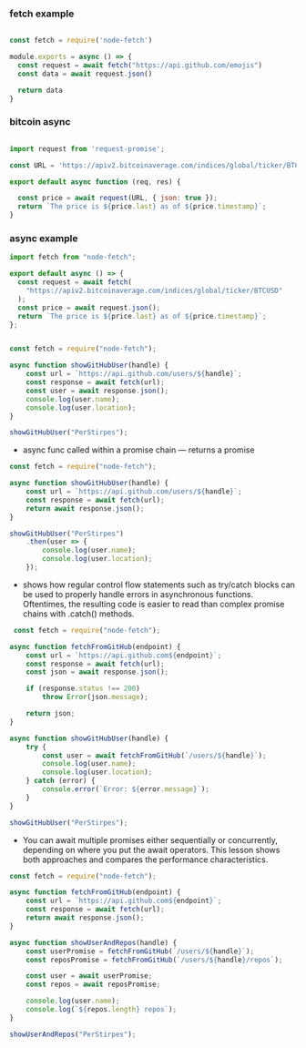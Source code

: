 
### fetch example

```js

const fetch = require('node-fetch')

module.exports = async () => {
  const request = await fetch("https://api.github.com/emojis")
  const data = await request.json()

  return data
}

```

### bitcoin async

```js

import request from 'request-promise';

const URL = 'https://apiv2.bitcoinaverage.com/indices/global/ticker/BTCUSD';

export default async function (req, res) {

  const price = await request(URL, { json: true });
  return `The price is ${price.last} as of ${price.timestamp}`;
}
```

### async example

```js
import fetch from "node-fetch";

export default async () => {
  const request = await fetch(
    "https://apiv2.bitcoinaverage.com/indices/global/ticker/BTCUSD"
  );
  const price = await request.json();
  return `The price is ${price.last} as of ${price.timestamp}`;
};

```


```js

const fetch = require("node-fetch");

async function showGitHubUser(handle) {
    const url = `https://api.github.com/users/${handle}`;
    const response = await fetch(url);
    const user = await response.json();
    console.log(user.name);
    console.log(user.location);
}

showGitHubUser("PerStirpes");

```

* async func called within a promise chain — returns a promise

```js 
const fetch = require("node-fetch");

async function showGitHubUser(handle) {
    const url = `https://api.github.com/users/${handle}`;
    const response = await fetch(url);
    return await response.json();
}

showGitHubUser("PerStirpes")
    .then(user => {
        console.log(user.name);
        console.log(user.location);
    });

 ```   
* shows how regular control flow statements such as try/catch blocks can be used to properly handle errors in asynchronous functions. Oftentimes, the resulting code is easier to read than complex promise chains with .catch() methods.

```js
 const fetch = require("node-fetch");

async function fetchFromGitHub(endpoint) {
    const url = `https://api.github.com${endpoint}`;
    const response = await fetch(url);
    const json = await response.json();

    if (response.status !== 200)
        throw Error(json.message);

    return json;
}

async function showGitHubUser(handle) {
    try {
        const user = await fetchFromGitHub(`/users/${handle}`);
        console.log(user.name);
        console.log(user.location);
    } catch (error) {
        console.error(`Error: ${error.message}`);
    }
}

showGitHubUser("PerStirpes");
```

* You can await multiple promises either sequentially or concurrently, depending on where you put the await operators. This lesson shows both approaches and compares the performance characteristics.

```js
const fetch = require("node-fetch");

async function fetchFromGitHub(endpoint) {
    const url = `https://api.github.com${endpoint}`;
    const response = await fetch(url);
    return await response.json();
}

async function showUserAndRepos(handle) {
    const userPromise = fetchFromGitHub(`/users/${handle}`);
    const reposPromise = fetchFromGitHub(`/users/${handle}/repos`);

    const user = await userPromise;
    const repos = await reposPromise;

    console.log(user.name);
    console.log(`${repos.length} repos`);
}

showUserAndRepos("PerStirpes");
```